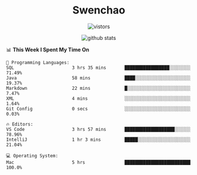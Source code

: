 <h1 align="center">Swenchao</h3>

<p align="center">
  <img src="https://visitor-badge.glitch.me/badge?page_id=Swenchao" alt="vistors" />
</p>

<p align="center">
  <img src="https://github-readme-stats.vercel.app/api?username=Swenchao&count_private=true&show_icons=true&theme=vue-dark&hide_title=true" alt="github stats" />
</p>

<!--START_SECTION:waka-->
📊 **This Week I Spent My Time On** 

```text
💬 Programming Languages: 
SQL                      3 hrs 35 mins       █████████████████░░░░░░░░   71.49% 
Java                     58 mins             ████░░░░░░░░░░░░░░░░░░░░░   19.37% 
Markdown                 22 mins             █░░░░░░░░░░░░░░░░░░░░░░░░   7.47% 
XML                      4 mins              ░░░░░░░░░░░░░░░░░░░░░░░░░   1.64% 
Git Config               0 secs              ░░░░░░░░░░░░░░░░░░░░░░░░░   0.03%

🔥 Editors: 
VS Code                  3 hrs 57 mins       ███████████████████░░░░░░   78.96% 
IntelliJ                 1 hr 3 mins         █████░░░░░░░░░░░░░░░░░░░░   21.04%

💻 Operating System: 
Mac                      5 hrs               █████████████████████████   100.0%

```


<!--END_SECTION:waka-->
